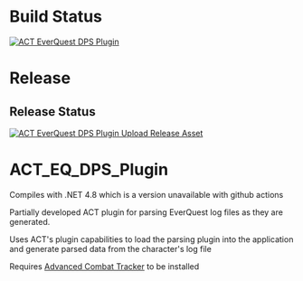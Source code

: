 # Build Status
[![ACT EverQuest DPS Plugin](https://github.com/FreedomFaighter/AdvancedCombatTracker/actions/workflows/build-plugin.yml/badge.svg)](https://github.com/FreedomFaighter/AdvancedCombatTracker/actions/workflows/build-plugin.yml)

# Release 
## Release Status
[![ACT EverQuest DPS Plugin Upload Release Asset](https://github.com/FreedomFaighter/ACT_EQ_DPS_Plugin/actions/workflows/release.yml/badge.svg)](https://github.com/FreedomFaighter/ACT_EQ_DPS_Plugin/actions/workflows/release.yml)

# ACT_EQ_DPS_Plugin
Compiles with .NET 4.8 which is a version unavailable with github actions

Partially developed ACT plugin for parsing EverQuest log files as they are generated.

Uses ACT's plugin capabilities to load the parsing plugin into the application and generate parsed data from the character's log file

Requires [Advanced Combat Tracker](https://advancedcombattracker.com/) to be installed
